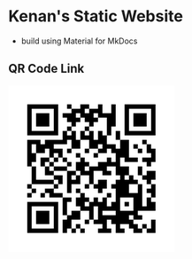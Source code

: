 # Kenan's Static Website
- build using Material for MkDocs
## QR Code Link
![QR Code](./docs/assets/imgs/qr-code.png)

